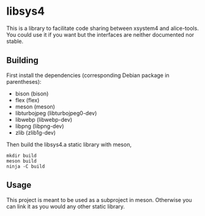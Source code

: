 libsys4
=======

This is a library to facilitate code sharing between xsystem4 and alice-tools.
You could use it if you want but the interfaces are neither documented nor
stable.

Building
--------

First install the dependencies (corresponding Debian package in parentheses):

* bison (bison)
* flex (flex)
* meson (meson)
* libturbojpeg (libturbojpeg0-dev)
* libwebp (libwebp-dev)
* libpng (libpng-dev)
* zlib (zlib1g-dev)

Then build the libsys4.a static library with meson,

    mkdir build
    meson build
    ninja -C build

Usage
-----

This project is meant to be used as a subproject in meson. Otherwise you can
link it as you would any other static library.
